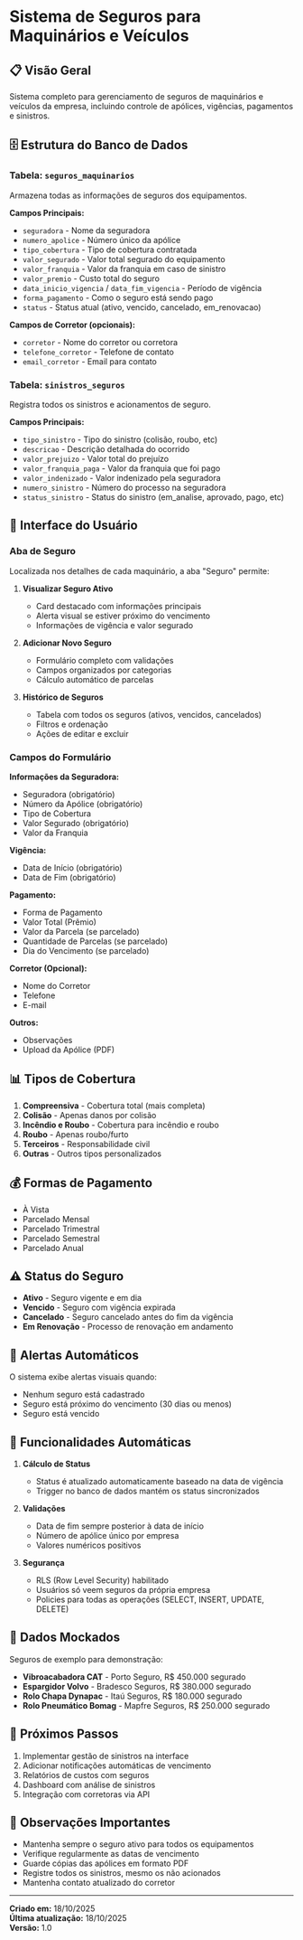 # Sistema de Seguros para Maquinários e Veículos

## 📋 Visão Geral

Sistema completo para gerenciamento de seguros de maquinários e veículos da empresa, incluindo controle de apólices, vigências, pagamentos e sinistros.

## 🗄️ Estrutura do Banco de Dados

### Tabela: `seguros_maquinarios`

Armazena todas as informações de seguros dos equipamentos.

**Campos Principais:**
- `seguradora` - Nome da seguradora
- `numero_apolice` - Número único da apólice
- `tipo_cobertura` - Tipo de cobertura contratada
- `valor_segurado` - Valor total segurado do equipamento
- `valor_franquia` - Valor da franquia em caso de sinistro
- `valor_premio` - Custo total do seguro
- `data_inicio_vigencia` / `data_fim_vigencia` - Período de vigência
- `forma_pagamento` - Como o seguro está sendo pago
- `status` - Status atual (ativo, vencido, cancelado, em_renovacao)

**Campos de Corretor (opcionais):**
- `corretor` - Nome do corretor ou corretora
- `telefone_corretor` - Telefone de contato
- `email_corretor` - Email para contato

### Tabela: `sinistros_seguros`

Registra todos os sinistros e acionamentos de seguro.

**Campos Principais:**
- `tipo_sinistro` - Tipo do sinistro (colisão, roubo, etc)
- `descricao` - Descrição detalhada do ocorrido
- `valor_prejuizo` - Valor total do prejuízo
- `valor_franquia_paga` - Valor da franquia que foi pago
- `valor_indenizado` - Valor indenizado pela seguradora
- `numero_sinistro` - Número do processo na seguradora
- `status_sinistro` - Status do sinistro (em_analise, aprovado, pago, etc)

## 🎨 Interface do Usuário

### Aba de Seguro

Localizada nos detalhes de cada maquinário, a aba "Seguro" permite:

1. **Visualizar Seguro Ativo**
   - Card destacado com informações principais
   - Alerta visual se estiver próximo do vencimento
   - Informações de vigência e valor segurado

2. **Adicionar Novo Seguro**
   - Formulário completo com validações
   - Campos organizados por categorias
   - Cálculo automático de parcelas

3. **Histórico de Seguros**
   - Tabela com todos os seguros (ativos, vencidos, cancelados)
   - Filtros e ordenação
   - Ações de editar e excluir

### Campos do Formulário

**Informações da Seguradora:**
- Seguradora (obrigatório)
- Número da Apólice (obrigatório)
- Tipo de Cobertura
- Valor Segurado (obrigatório)
- Valor da Franquia

**Vigência:**
- Data de Início (obrigatório)
- Data de Fim (obrigatório)

**Pagamento:**
- Forma de Pagamento
- Valor Total (Prêmio)
- Valor da Parcela (se parcelado)
- Quantidade de Parcelas (se parcelado)
- Dia do Vencimento (se parcelado)

**Corretor (Opcional):**
- Nome do Corretor
- Telefone
- E-mail

**Outros:**
- Observações
- Upload da Apólice (PDF)

## 📊 Tipos de Cobertura

1. **Compreensiva** - Cobertura total (mais completa)
2. **Colisão** - Apenas danos por colisão
3. **Incêndio e Roubo** - Cobertura para incêndio e roubo
4. **Roubo** - Apenas roubo/furto
5. **Terceiros** - Responsabilidade civil
6. **Outras** - Outros tipos personalizados

## 💰 Formas de Pagamento

- À Vista
- Parcelado Mensal
- Parcelado Trimestral
- Parcelado Semestral
- Parcelado Anual

## ⚠️ Status do Seguro

- **Ativo** - Seguro vigente e em dia
- **Vencido** - Seguro com vigência expirada
- **Cancelado** - Seguro cancelado antes do fim da vigência
- **Em Renovação** - Processo de renovação em andamento

## 🔔 Alertas Automáticos

O sistema exibe alertas visuais quando:
- Nenhum seguro está cadastrado
- Seguro está próximo do vencimento (30 dias ou menos)
- Seguro está vencido

## 🔄 Funcionalidades Automáticas

1. **Cálculo de Status**
   - Status é atualizado automaticamente baseado na data de vigência
   - Trigger no banco de dados mantém os status sincronizados

2. **Validações**
   - Data de fim sempre posterior à data de início
   - Número de apólice único por empresa
   - Valores numéricos positivos

3. **Segurança**
   - RLS (Row Level Security) habilitado
   - Usuários só veem seguros da própria empresa
   - Policies para todas as operações (SELECT, INSERT, UPDATE, DELETE)

## 📝 Dados Mockados

Seguros de exemplo para demonstração:
- **Vibroacabadora CAT** - Porto Seguro, R$ 450.000 segurado
- **Espargidor Volvo** - Bradesco Seguros, R$ 380.000 segurado
- **Rolo Chapa Dynapac** - Itaú Seguros, R$ 180.000 segurado
- **Rolo Pneumático Bomag** - Mapfre Seguros, R$ 250.000 segurado

## 🚀 Próximos Passos

1. Implementar gestão de sinistros na interface
2. Adicionar notificações automáticas de vencimento
3. Relatórios de custos com seguros
4. Dashboard com análise de sinistros
5. Integração com corretoras via API

## 📌 Observações Importantes

- Mantenha sempre o seguro ativo para todos os equipamentos
- Verifique regularmente as datas de vencimento
- Guarde cópias das apólices em formato PDF
- Registre todos os sinistros, mesmo os não acionados
- Mantenha contato atualizado do corretor

---

**Criado em:** 18/10/2025  
**Última atualização:** 18/10/2025  
**Versão:** 1.0



